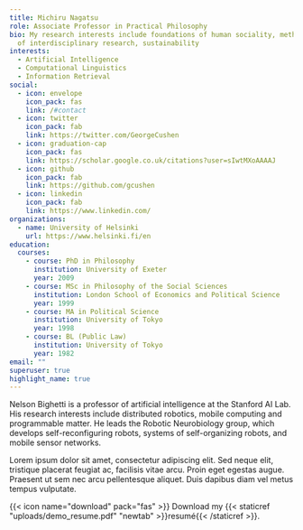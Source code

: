 ```yaml
---
title: Michiru Nagatsu
role: Associate Professor in Practical Philosophy
bio: My research interests include foundations of human sociality, methodology
  of interdisciplinary research, sustainability
interests:
  - Artificial Intelligence
  - Computational Linguistics
  - Information Retrieval
social:
  - icon: envelope
    icon_pack: fas
    link: /#contact
  - icon: twitter
    icon_pack: fab
    link: https://twitter.com/GeorgeCushen
  - icon: graduation-cap
    icon_pack: fas
    link: https://scholar.google.co.uk/citations?user=sIwtMXoAAAAJ
  - icon: github
    icon_pack: fab
    link: https://github.com/gcushen
  - icon: linkedin
    icon_pack: fab
    link: https://www.linkedin.com/
organizations:
  - name: University of Helsinki
    url: https://www.helsinki.fi/en
education:
  courses:
    - course: PhD in Philosophy
      institution: University of Exeter
      year: 2009
    - course: MSc in Philosophy of the Social Sciences
      institution: London School of Economics and Political Science
      year: 1999
    - course: MA in Political Science
      institution: University of Tokyo
      year: 1998
    - course: BL (Public Law)
      institution: University of Tokyo
      year: 1982
email: ""
superuser: true
highlight_name: true
---
```


Nelson Bighetti is a professor of artificial intelligence at the Stanford AI Lab. His research interests include distributed robotics, mobile computing and programmable matter. He leads the Robotic Neurobiology group, which develops self-reconfiguring robots, systems of self-organizing robots, and mobile sensor networks.

Lorem ipsum dolor sit amet, consectetur adipiscing elit. Sed neque elit, tristique placerat feugiat ac, facilisis vitae arcu. Proin eget egestas augue. Praesent ut sem nec arcu pellentesque aliquet. Duis dapibus diam vel metus tempus vulputate.

{{< icon name="download" pack="fas" >}} Download my {{< staticref "uploads/demo_resume.pdf" "newtab" >}}resumé{{< /staticref >}}.
